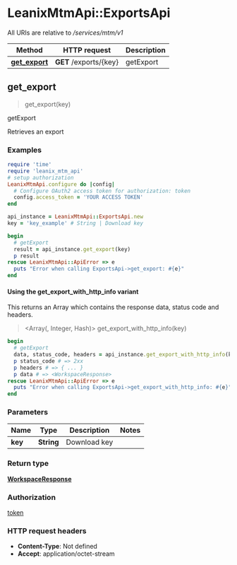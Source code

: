 # LeanixMtmApi::ExportsApi

All URIs are relative to */services/mtm/v1*

| Method | HTTP request | Description |
| ------ | ------------ | ----------- |
| [**get_export**](ExportsApi.md#get_export) | **GET** /exports/{key} | getExport |


## get_export

> <WorkspaceResponse> get_export(key)

getExport

Retrieves an export

### Examples

```ruby
require 'time'
require 'leanix_mtm_api'
# setup authorization
LeanixMtmApi.configure do |config|
  # Configure OAuth2 access token for authorization: token
  config.access_token = 'YOUR ACCESS TOKEN'
end

api_instance = LeanixMtmApi::ExportsApi.new
key = 'key_example' # String | Download key

begin
  # getExport
  result = api_instance.get_export(key)
  p result
rescue LeanixMtmApi::ApiError => e
  puts "Error when calling ExportsApi->get_export: #{e}"
end
```

#### Using the get_export_with_http_info variant

This returns an Array which contains the response data, status code and headers.

> <Array(<WorkspaceResponse>, Integer, Hash)> get_export_with_http_info(key)

```ruby
begin
  # getExport
  data, status_code, headers = api_instance.get_export_with_http_info(key)
  p status_code # => 2xx
  p headers # => { ... }
  p data # => <WorkspaceResponse>
rescue LeanixMtmApi::ApiError => e
  puts "Error when calling ExportsApi->get_export_with_http_info: #{e}"
end
```

### Parameters

| Name | Type | Description | Notes |
| ---- | ---- | ----------- | ----- |
| **key** | **String** | Download key |  |

### Return type

[**WorkspaceResponse**](WorkspaceResponse.md)

### Authorization

[token](../README.md#token)

### HTTP request headers

- **Content-Type**: Not defined
- **Accept**: application/octet-stream

